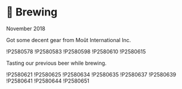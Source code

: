 # 🌾 Brewing
November 2018

Got some decent gear from Moût International Inc.

!P2580578
!P2580583
!P2580598
!P2580610
!P2580615

Tasting our previous beer while brewing.

!P2580621
!P2580625
!P2580634
!P2580635
!P2580637
!P2580639
!P2580641
!P2580644
!P2580651
